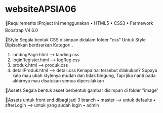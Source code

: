 # websiteAPSIA06

🍁Requirements
❗Project ini menggunakan 
      • HTML5
	    • CSS3
	    • Farmework Boostrap V4.6.0

🍁Style
Segala bentuk CSS disimpan didalam folder "css"
Untuk Style Dipisahkan berdsarkan Kategori..
1. landingPage.html --> landing.css
2. loginRegister.html --> logReg.css
3. produk.html --> produk.css
4. detailProduk.html --> detail.css
Kenapa hal tersebut dilakukan? Supaya kalo mau ubah stylenya mudah dan tidak bingung,
Tapi jika nanti pada akhirnya mau disatukan semua dipersilakkan

🍁Assets
Segala bentuk asset berbentuk gambar disimpan di folder "image"

🍁Assets
untuk front end dibagi jadi 3 branch
    • master --> untuk defaults 
    • afterLogin --> untuk yang sudah login
    • admin

